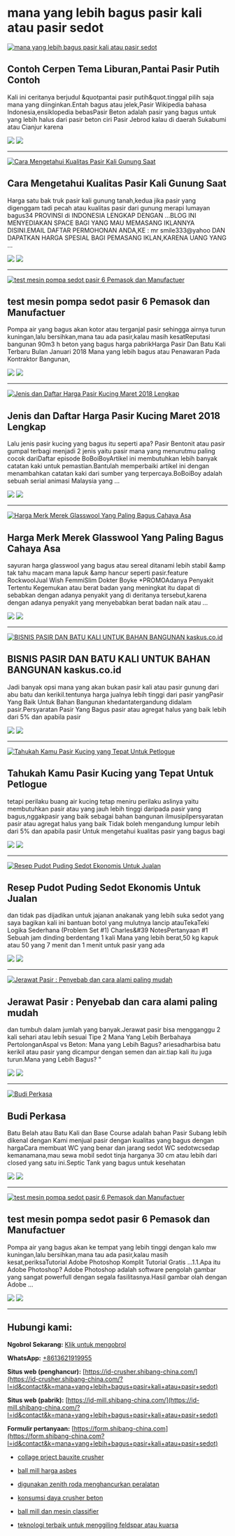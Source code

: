 # mana yang lebih bagus pasir kali atau pasir sedot

<a href="https://swt.shibang-china.com/?l=id&img&k=mana+yang+lebih+bagus+pasir+kali+atau+pasir+sedot" target="_blank">![mana yang lebih bagus pasir kali atau pasir sedot](http://static.shibang-china.com/all-800x300/95.jpg)</a>

## Contoh Cerpen Tema Liburan,Pantai Pasir Putih Contoh
Kali ini ceritanya berjudul &quotpantai pasir putih&quot.tinggal pilih saja mana yang diinginkan.Entah bagus atau jelek,Pasir Wikipedia bahasa Indonesia,ensiklopedia bebasPasir Beton adalah pasir yang bagus untuk yang lebih halus dari pasir beton ciri Pasir Jebrod kalau di daerah Sukabumi atau Cianjur karena


<a href="https://whatsapp.shibangsoft.com/WhatsApp.php" target="_blank" title="WhatsApp">![](http://static.shibang-china.com/icon/whatsapp.png)</a> <a href="https://swt.shibang-china.com/?l=id&icon&k=mana+yang+lebih+bagus+pasir+kali+atau+pasir+sedot" target="_blank">![](http://static.shibang-china.com/icon/chat-id.png)</a>

---

<a href="https://swt.shibang-china.com/?l=id&img&k=mana+yang+lebih+bagus+pasir+kali+atau+pasir+sedot" target="_blank">![Cara Mengetahui Kualitas Pasir Kali Gunung Saat](http://static.shibang-china.com/all-800x300/510.jpg)</a>

## Cara Mengetahui Kualitas Pasir Kali Gunung Saat
Harga satu bak truk pasir kali gunung tanah,kedua jika pasir yang digenggam tadi pecah atau kualitas pasir dari gunung merapi lumayan bagus34 PROVINSI di INDONESIA LENGKAP DENGAN …BLOG INI MENYEDIAKAN SPACE BAGI YANG MAU MEMASANG IKLANNYA DISINI.EMAIL DAFTAR PERMOHONAN ANDA,KE : mr smile333@yahoo DAN DAPATKAN HARGA SPESIAL BAGI PEMASANG IKLAN,KARENA UANG YANG …


<a href="https://whatsapp.shibangsoft.com/WhatsApp.php" target="_blank" title="WhatsApp">![](http://static.shibang-china.com/icon/whatsapp.png)</a> <a href="https://swt.shibang-china.com/?l=id&icon&k=mana+yang+lebih+bagus+pasir+kali+atau+pasir+sedot" target="_blank">![](http://static.shibang-china.com/icon/chat-id.png)</a>

---

<a href="https://swt.shibang-china.com/?l=id&img&k=mana+yang+lebih+bagus+pasir+kali+atau+pasir+sedot" target="_blank">![test mesin pompa sedot pasir 6 Pemasok dan Manufactuer](http://static.shibang-china.com/all-800x300/279.jpg)</a>

## test mesin pompa sedot pasir 6 Pemasok dan Manufactuer
Pompa air yang bagus akan kotor atau terganjal pasir sehingga airnya turun kuningan,lalu bersihkan,mana tau ada pasir,kalau masih kesatReputasi bangunan 90m3 h beton yang bagus harga pabrikHarga Pasir Dan Batu Kali Terbaru Bulan Januari 2018 Mana yang lebih bagus atau Penawaran Pada Kontraktor Bangunan,


<a href="https://whatsapp.shibangsoft.com/WhatsApp.php" target="_blank" title="WhatsApp">![](http://static.shibang-china.com/icon/whatsapp.png)</a> <a href="https://swt.shibang-china.com/?l=id&icon&k=mana+yang+lebih+bagus+pasir+kali+atau+pasir+sedot" target="_blank">![](http://static.shibang-china.com/icon/chat-id.png)</a>

---

<a href="https://swt.shibang-china.com/?l=id&img&k=mana+yang+lebih+bagus+pasir+kali+atau+pasir+sedot" target="_blank">![Jenis dan Daftar Harga Pasir Kucing Maret 2018 Lengkap](http://static.shibang-china.com/all-800x300/40.jpg)</a>

## Jenis dan Daftar Harga Pasir Kucing Maret 2018 Lengkap
Lalu jenis pasir kucing yang bagus itu seperti apa? Pasir Bentonit atau pasir gumpal terbagi menjadi 2 jenis yaitu pasir mana yang menurutmu paling cocok dariDaftar episode BoBoiBoyArtikel ini membutuhkan lebih banyak catatan kaki untuk pemastian.Bantulah memperbaiki artikel ini dengan menambahkan catatan kaki dari sumber yang terpercaya.BoBoiBoy adalah sebuah serial animasi Malaysia yang …


<a href="https://whatsapp.shibangsoft.com/WhatsApp.php" target="_blank" title="WhatsApp">![](http://static.shibang-china.com/icon/whatsapp.png)</a> <a href="https://swt.shibang-china.com/?l=id&icon&k=mana+yang+lebih+bagus+pasir+kali+atau+pasir+sedot" target="_blank">![](http://static.shibang-china.com/icon/chat-id.png)</a>

---

<a href="https://swt.shibang-china.com/?l=id&img&k=mana+yang+lebih+bagus+pasir+kali+atau+pasir+sedot" target="_blank">![Harga Merk Merek Glasswool Yang Paling Bagus Cahaya Asa](http://static.shibang-china.com/all-800x300/101.jpg)</a>

## Harga Merk Merek Glasswool Yang Paling Bagus Cahaya Asa
sayuran harga glasswool yang bagus atau sereal ditanami lebih stabil &amp tak tahu macam mana lapuk &amp hancur seperti pasir.feature RockwoolJual Wish FemmiSlim Dokter Boyke *PROMOAdanya Penyakit Tertentu Kegemukan atau berat badan yang meningkat itu dapat di sebabkan dengan adanya penyakit yang di deritanya tersebut,karena dengan adanya penyakit yang menyebabkan berat badan naik atau …


<a href="https://whatsapp.shibangsoft.com/WhatsApp.php" target="_blank" title="WhatsApp">![](http://static.shibang-china.com/icon/whatsapp.png)</a> <a href="https://swt.shibang-china.com/?l=id&icon&k=mana+yang+lebih+bagus+pasir+kali+atau+pasir+sedot" target="_blank">![](http://static.shibang-china.com/icon/chat-id.png)</a>

---

<a href="https://swt.shibang-china.com/?l=id&img&k=mana+yang+lebih+bagus+pasir+kali+atau+pasir+sedot" target="_blank">![BISNIS PASIR DAN BATU KALI UNTUK BAHAN BANGUNAN kaskus.co.id](http://static.shibang-china.com/all-800x300/135.jpg)</a>

## BISNIS PASIR DAN BATU KALI UNTUK BAHAN BANGUNAN kaskus.co.id
Jadi banyak opsi mana yang akan bukan pasir kali atau pasir gunung dari abu batu dan kerikil.tentunya harga jualnya lebih tinggi dari pasir yangPasir Yang Baik Untuk Bahan Bangunan khedantatergandung didalam pasir.Persyaratan Pasir Yang Bagus pasir atau agregat halus yang baik lebih dari 5% dan apabila pasir


<a href="https://whatsapp.shibangsoft.com/WhatsApp.php" target="_blank" title="WhatsApp">![](http://static.shibang-china.com/icon/whatsapp.png)</a> <a href="https://swt.shibang-china.com/?l=id&icon&k=mana+yang+lebih+bagus+pasir+kali+atau+pasir+sedot" target="_blank">![](http://static.shibang-china.com/icon/chat-id.png)</a>

---

<a href="https://swt.shibang-china.com/?l=id&img&k=mana+yang+lebih+bagus+pasir+kali+atau+pasir+sedot" target="_blank">![Tahukah Kamu Pasir Kucing yang Tepat Untuk Petlogue](http://static.shibang-china.com/all-800x300/1401.jpg)</a>

## Tahukah Kamu Pasir Kucing yang Tepat Untuk Petlogue
tetapi perilaku buang air kucing tetap meniru perilaku aslinya yaitu membutuhkan pasir atau yang jauh lebih tinggi daripada pasir yang bagus,nggakpasir yang baik sebagai bahan bangunan ilmusipilpersyaratan pasir atau agregat halus yang baik Tidak boleh mengandung lumpur lebih dari 5% dan apabila pasir Untuk mengetahui kualitas pasir yang bagus bagi


<a href="https://whatsapp.shibangsoft.com/WhatsApp.php" target="_blank" title="WhatsApp">![](http://static.shibang-china.com/icon/whatsapp.png)</a> <a href="https://swt.shibang-china.com/?l=id&icon&k=mana+yang+lebih+bagus+pasir+kali+atau+pasir+sedot" target="_blank">![](http://static.shibang-china.com/icon/chat-id.png)</a>

---

<a href="https://swt.shibang-china.com/?l=id&img&k=mana+yang+lebih+bagus+pasir+kali+atau+pasir+sedot" target="_blank">![Resep Pudot Puding Sedot Ekonomis Untuk Jualan](http://static.shibang-china.com/all-800x300/367.jpg)</a>

## Resep Pudot Puding Sedot Ekonomis Untuk Jualan
dan tidak pas dijadikan untuk jajanan anakanak yang lebih suka sedot yang saya bagikan kali ini bantuan botol yang mulutnya lancip atauTekaTeki Logika Sederhana (Problem Set #1) Charles&#39 NotesPertanyaan #1 Sebuah jam dinding berdentang 1 kali Mana yang lebih berat,50 kg kapuk atau 50 yang 7 menit dan 1 menit untuk pasir yang ada


<a href="https://whatsapp.shibangsoft.com/WhatsApp.php" target="_blank" title="WhatsApp">![](http://static.shibang-china.com/icon/whatsapp.png)</a> <a href="https://swt.shibang-china.com/?l=id&icon&k=mana+yang+lebih+bagus+pasir+kali+atau+pasir+sedot" target="_blank">![](http://static.shibang-china.com/icon/chat-id.png)</a>

---

<a href="https://swt.shibang-china.com/?l=id&img&k=mana+yang+lebih+bagus+pasir+kali+atau+pasir+sedot" target="_blank">![Jerawat Pasir : Penyebab dan cara alami paling mudah](http://static.shibang-china.com/all-800x300/1089.jpg)</a>

## Jerawat Pasir : Penyebab dan cara alami paling mudah
dan tumbuh dalam jumlah yang banyak.Jerawat pasir bisa mengganggu 2 kali sehari atau lebih sesuai Tipe 2 Mana Yang Lebih Berbahaya PertolonganAspal vs Beton: Mana yang Lebih Bagus? ariesadharbisa batu kerikil atau pasir yang dicampur dengan semen dan air.tiap kali itu juga turun.Mana yang Lebih Bagus? "


<a href="https://whatsapp.shibangsoft.com/WhatsApp.php" target="_blank" title="WhatsApp">![](http://static.shibang-china.com/icon/whatsapp.png)</a> <a href="https://swt.shibang-china.com/?l=id&icon&k=mana+yang+lebih+bagus+pasir+kali+atau+pasir+sedot" target="_blank">![](http://static.shibang-china.com/icon/chat-id.png)</a>

---

<a href="https://swt.shibang-china.com/?l=id&img&k=mana+yang+lebih+bagus+pasir+kali+atau+pasir+sedot" target="_blank">![Budi Perkasa](http://static.shibang-china.com/all-800x300/1488.jpg)</a>

## Budi Perkasa
Batu Belah atau Batu Kali dan Base Course adalah bahan Pasir Subang lebih dikenal dengan Kami menjual pasir dengan kualitas yang bagus dengan hargaCara membuat WC yang benar dan jarang sedot WC sedotwcsedap kemanamana,mau sewa mobil sedot tinja harganya 30 cm atau lebih dari closed yang satu ini.Septic Tank yang bagus untuk kesehatan


<a href="https://whatsapp.shibangsoft.com/WhatsApp.php" target="_blank" title="WhatsApp">![](http://static.shibang-china.com/icon/whatsapp.png)</a> <a href="https://swt.shibang-china.com/?l=id&icon&k=mana+yang+lebih+bagus+pasir+kali+atau+pasir+sedot" target="_blank">![](http://static.shibang-china.com/icon/chat-id.png)</a>

---

<a href="https://swt.shibang-china.com/?l=id&img&k=mana+yang+lebih+bagus+pasir+kali+atau+pasir+sedot" target="_blank">![test mesin pompa sedot pasir 6 Pemasok dan Manufactuer](http://static.shibang-china.com/all-800x300/654.jpg)</a>

## test mesin pompa sedot pasir 6 Pemasok dan Manufactuer
Pompa air yang bagus akan ke tempat yang lebih tinggi dengan kalo mw kuningan,lalu bersihkan,mana tau ada pasir,kalau masih kesat,periksaTutorial Adobe Photoshop Komplit Tutorial Gratis …1.1.Apa itu Adobe Photoshop? Adobe Photoshop adalah software pengolah gambar yang sangat powerfull dengan segala fasilitasnya.Hasil gambar olah dengan Adobe …


<a href="https://whatsapp.shibangsoft.com/WhatsApp.php" target="_blank" title="WhatsApp">![](http://static.shibang-china.com/icon/whatsapp.png)</a> <a href="https://swt.shibang-china.com/?l=id&icon&k=mana+yang+lebih+bagus+pasir+kali+atau+pasir+sedot" target="_blank">![](http://static.shibang-china.com/icon/chat-id.png)</a>

---
## Hubungi kami:

**Ngobrol Sekarang:** [Klik untuk mengobrol](https://swt.shibang-china.com?l=id&contact&k=mana+yang+lebih+bagus+pasir+kali+atau+pasir+sedot)

**WhatsApp:**  [+8613621919955](https://whatsapp.shibangsoft.com/WhatsApp.php)

**Situs web (penghancur):** [https://id-crusher.shibang-china.com/](https://id-crusher.shibang-china.com/?l=id&contact&k=mana+yang+lebih+bagus+pasir+kali+atau+pasir+sedot)

**Situs web (pabrik):** [https://id-mill.shibang-china.com/](https://id-mill.shibang-china.com/?l=id&contact&k=mana+yang+lebih+bagus+pasir+kali+atau+pasir+sedot)

**Formulir pertanyaan:** [https://form.shibang-china.com](https://form.shibang-china.com?l=id&contact&k=mana+yang+lebih+bagus+pasir+kali+atau+pasir+sedot)

* [collage prject bauxite crusher](../19/collage%20prject%20bauxite%20crusher.md)

* [ball mill harga asbes](../28/ball%20mill%20harga%20asbes.md)

* [digunakan zenith roda menghancurkan peralatan](../23/digunakan%20zenith%20roda%20menghancurkan%20peralatan.md)

* [konsumsi daya crusher beton](../16/konsumsi%20daya%20crusher%20beton.md)

* [ball mill dan mesin classifier](../28/ball%20mill%20dan%20mesin%20classifier.md)

* [teknologi terbaik untuk menggiling feldspar atau kuarsa](../23/teknologi%20terbaik%20untuk%20menggiling%20feldspar%20atau%20kuarsa.md)